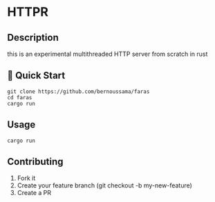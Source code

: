 # HTTPR

## Description
this is an experimental multithreaded HTTP server from scratch in rust


## 🚀 Quick Start
```shell
git clone https://github.com/bernoussama/faras
cd faras
cargo run
```
## Usage
```shell
cargo run
```
## Contributing
  1. Fork it
  2. Create your feature branch (git checkout -b my-new-feature)
  3. Create a PR
